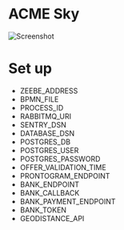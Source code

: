 # ACME Sky

![Screenshot](./assets/screenshot.png)

# Set up

- ZEEBE_ADDRESS
- BPMN_FILE
- PROCESS_ID
- RABBITMQ_URI
- SENTRY_DSN
- DATABASE_DSN
- POSTGRES_DB
- POSTGRES_USER
- POSTGRES_PASSWORD
- OFFER_VALIDATION_TIME
- PRONTOGRAM_ENDPOINT
- BANK_ENDPOINT
- BANK_CALLBACK
- BANK_PAYMENT_ENDPOINT
- BANK_TOKEN
- GEODISTANCE_API
